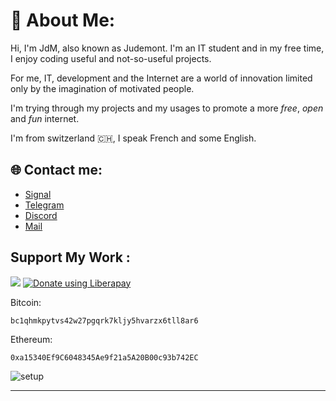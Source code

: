 # 💫 About Me:



Hi, I'm JdM, also known as Judemont.
I'm an IT student and in my free time, I enjoy coding useful and not-so-useful projects.

For me, IT, development and the Internet are a world of innovation limited only by the imagination of motivated people.

I'm trying through my projects and my usages to promote a more *free*, *open* and *fun* internet. 


I'm from switzerland 🇨🇭, I speak French and some English.


## 🌐 Contact me:

- [Signal]([https://signal.me/#eu/wzJyfbnckMMmu5jw+RV/qivMpQmMCKl674adHd1aQ+opeF++NaFFpIOQ3bGnMI1n](https://signal.me/#eu/F5CqLbRjbB-Sl8nL-6HtD3Sg7zbbUq4TcQWOp56-ygzyYVoVm0NIxpZAgwTAka4u))
- [Telegram](https://t.me/judemont)
- [Discord](https://discord.gg/9173)
- [Mail](mailto:julien@rmbi.ch?subject=Hello)

## Support My Work :
<a href="https://www.buymeacoffee.com/judemont"><img src="https://img.buymeacoffee.com/button-api/?text=Buy me a coffee&emoji=☕&slug=judemont&button_colour=FFDD00&font_colour=000000&font_family=Cookie&outline_colour=000000&coffee_colour=ffffff" /></a>
<a href="https://liberapay.com/judemont/donate"><img alt="Donate using Liberapay" src="https://liberapay.com/assets/widgets/donate.svg"></a>

Bitcoin: 
```
bc1qhmkpytvs42w27pgqrk7kljy5hvarzx6tll8ar6
```


Ethereum:
```
0xa15340Ef9C6048345Ae9f21a5A20B00c93b742EC
```



![setup](https://github.com/user-attachments/assets/173887b2-20fc-4165-b912-c7a7fd965588)

---



